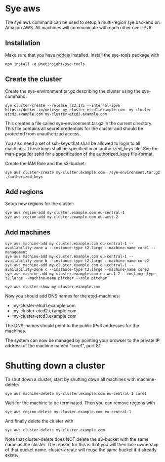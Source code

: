 # Sye aws

The sye aws command can be used to setup a multi-region sye backend on Amazon AWS.
All machines will communicate with each other over IPv6.

## Installation

Make sure that you have [nodejs](https://nodejs.org) installed. Install the sye-tools package with

    npm install -g @netinsight/sye-tools

## Create the cluster

Create the sye-environment.tar.gz describing the cluster using the sye-command:

    sye cluster-create --release r23.175 --internal-ipv6 https://docker.io/netisye my-cluster-etcd1.example.com  my-cluster-etcd2.example.com my-cluster-etcd3.example.com

This creates a file called sye-environment.tar.gz in the current directory.
This file contains all secret credentials for the cluster and should be protected
from unauthorized access.

You also need a set of ssh-keys that shall be allowed to login to all machines.
These keys shall be specified in an authorized_keys file. See the man-page
for sshd for a specification of the authorized_keys file-format.

Create the IAM Role and the s3-bucket:

    sye aws cluster-create my-cluster.example.com ./sye-environment.tar.gz ./authorized_keys

## Add regions

Setup new regions for the cluster:

    sye aws region-add my-cluster.example.com eu-central-1
    sye aws region-add my-cluster.example.com eu-west-2

## Add machines

    sye aws machine-add my-cluster.example.com eu-central-1 --availability-zone a --instance-type t2.large --machine-name core1 --management
    sye aws machine-add my-cluster.example.com eu-central-1 --availability-zone b --instance-type t2.large --machine-name core2
    sye aws machine-add my-cluster.example.com eu-central-1 --availability-zone c --instance-type t2.large --machine-name core3
    sye aws machine-add my-cluster.example.com eu-west-2 --instance-type t2.large --machine-name pitcher --role pitcher

    sye aws cluster-show my-cluster.example.com

Now you should add DNS names for the etcd-machines:

- my-cluster-etcd1.example.com
- my-cluster-etcd2.example.com
- my-cluster-etcd3.example.com

The DNS-names should point to the public IPv6 addresses for the machines.

The system can now be managed by pointing your browser
to the private IP address of the machine named "core1", port 81.

# Shutting down a cluster

To shut down a cluster, start by shutting down all machines with machine-delete:

    sye aws machine-delete my-cluster.example.com eu-central-1 core1

Wait for the machine to be terminated. Then you can remove regions with

    sye aws region-delete my-cluster.example.com eu-central-1

And finally delete the cluster with

    sye aws cluster-delete my-cluster.example.com

Note that cluster-delete does NOT delete the s3-bucket with the same name as the cluster.
The reason for this is that you will then lose ownership of that bucket name.
cluster-create will reuse the same bucket if it already exists. 